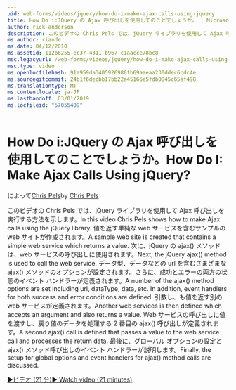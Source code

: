 ```yaml
---
uid: web-forms/videos/jquery/how-do-i-make-ajax-calls-using-jquery
title: How Do i:JQuery の Ajax 呼び出しを使用してのことでしょうか。 | Microsoft Docs
author: rick-anderson
description: このビデオの Chris Pels では、jQuery ライブラリを使用して Ajax 呼び出しを実行する方法を示します。 返す単純な web サービスを含むサンプルの web サイトを作成しています.
ms.author: riande
ms.date: 04/12/2010
ms.assetid: 112b6255-ec37-4311-b967-c1aacce78bc8
msc.legacyurl: /web-forms/videos/jquery/how-do-i-make-ajax-calls-using-jquery
msc.type: video
ms.openlocfilehash: 91a959da3405926980fb69aaeaa230ddec6cdc4e
ms.sourcegitcommit: 24b1f6decbb17bb22a45166e5fdb0845c65af498
ms.translationtype: MT
ms.contentlocale: ja-JP
ms.lasthandoff: 03/01/2019
ms.locfileid: "57055409"
---
```

<a name="how-do-i-make-ajax-calls-using-jquery"></a><span data-ttu-id="f17fa-105">How Do i:JQuery の Ajax 呼び出しを使用してのことでしょうか。</span><span class="sxs-lookup"><span data-stu-id="f17fa-105">How Do I: Make Ajax Calls Using jQuery?</span></span>
====================
<span data-ttu-id="f17fa-106">によって[Chris Pels](https://twitter.com/chrispels)</span><span class="sxs-lookup"><span data-stu-id="f17fa-106">by [Chris Pels](https://twitter.com/chrispels)</span></span>

<span data-ttu-id="f17fa-107">このビデオの Chris Pels では、jQuery ライブラリを使用して Ajax 呼び出しを実行する方法を示します。</span><span class="sxs-lookup"><span data-stu-id="f17fa-107">In this video Chris Pels shows how to make Ajax calls using the jQuery library.</span></span> <span data-ttu-id="f17fa-108">値を返す単純な web サービスを含むサンプルの web サイトが作成されます。</span><span class="sxs-lookup"><span data-stu-id="f17fa-108">A sample web site is created that contains a simple web service which returns a value.</span></span> <span data-ttu-id="f17fa-109">次に、jQuery の ajax() メソッドは、web サービスの呼び出しに使用されます。</span><span class="sxs-lookup"><span data-stu-id="f17fa-109">Next, the jQuery ajax() method is used to call the web service.</span></span> <span data-ttu-id="f17fa-110">データ型、データなどの url を含むさまざまな ajax() メソッドのオプションが設定されます。さらに、成功とエラーの両方の状態のイベント ハンドラーが定義されます。</span><span class="sxs-lookup"><span data-stu-id="f17fa-110">A number of the ajax() method options are set including url, dataType, data, etc. In addition, event handlers for both success and error conditions are defined.</span></span> <span data-ttu-id="f17fa-111">引数し、も値を返す別の web サービスが定義されます。</span><span class="sxs-lookup"><span data-stu-id="f17fa-111">Another web services is then defined which accepts an argument and also returns a value.</span></span> <span data-ttu-id="f17fa-112">Web サービスの呼び出しに値を渡すし、戻り値のデータを処理する 2 番目の ajax() 呼び出しが定義されます。</span><span class="sxs-lookup"><span data-stu-id="f17fa-112">A second ajax() call is defined that passes a value to the web service call and processes the return data.</span></span> <span data-ttu-id="f17fa-113">最後に、グローバル オプションの設定と ajax() メソッド呼び出しのイベント ハンドラーが説明します。</span><span class="sxs-lookup"><span data-stu-id="f17fa-113">Finally, the setup for global options and event handlers for ajax() method calls are discussed.</span></span>

[<span data-ttu-id="f17fa-114">&#9654;ビデオ (21 分)</span><span class="sxs-lookup"><span data-stu-id="f17fa-114">&#9654; Watch video (21 minutes)</span></span>](https://channel9.msdn.com/Blogs/ASP-NET-Site-Videos/how-do-i-make-ajax-calls-using-jquery)
